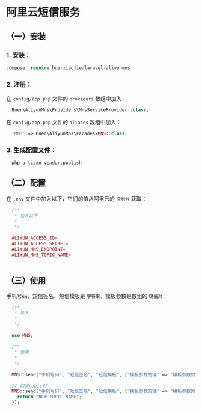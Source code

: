 # 阿里云短信服务

## （一）安装

### 1. 安装：


```php
composer require buerxiaojie/laravel-aliyunmns
```

### 2. 注册：


在 `config/app.php` 文件的 `providers` 数组中加入：

```php
  Buer\AliyunMns\Providers\MnsServiceProvider::class,
```


在 `config/app.php` 文件的 `aliases` 数组中加入：

```php
  'MNS' => Buer\AliyunMns\Facades\MNS::class,
```


### 3. 生成配置文件：


```php
  php artisan vendor:publish
```


## （二）配置

在 `.env` 文件中加入以下，它们的值从阿里云的 `控制台` 获取：

```php
  /**
   * 加入以下
   * 
   */
   
  ALIYUN_ACCESS_ID=
  ALIYUN_ACCESS_SECRET=
  ALIYUN_MNS_ENDPOINT=
  ALIYUN_MNS_TOPIC_NAME=
 
```

## （三）使用


手机号码、短信签名、短信模板是 `字符串`，模板参数是数组的 `键值对`：

```php
  /**
   * 导入
   *
   */
   
  use MNS;
  
  /**
   * 使用
   *
   */
   
  MNS::send("手机号码", "短信签名", "短信模板", ["模板参数的键" => "模板参数的值"]);
  
  // 切换topic时
  MNS::send("手机号码", "短信签名", "短信模板", ["模板参数的键" => "模板参数的值"], function() {
  	return "NEW TOPIC NAME";
  });
 
```
